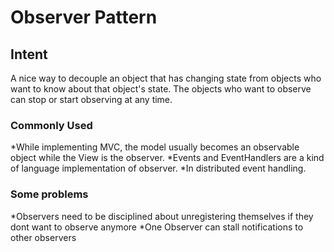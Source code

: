 # Observer Pattern
## Intent
A nice way to decouple an object that has changing state from objects who want to know about that object's state. The objects who want to observe can stop or start observing at any time. 

### Commonly Used
*While implementing MVC, the model usually becomes an observable object while the View is the observer.
*Events and EventHandlers are a kind of language implementation of observer.
*In distributed event handling.

### Some problems
*Observers need to be disciplined about unregistering themselves if they dont want to observe anymore
*One Observer can stall notifications to other observers
